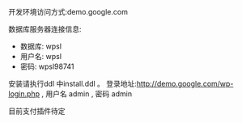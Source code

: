 
 开发环境访问方式:demo.google.com

 数据库服务器连接信息:
   - 数据库: wpsl
   - 用户名: wpsl
   - 密码: wpsl98741

 安装请执行ddl 中install.ddl 。
 登录地址:http://demo.google.com/wp-login.php , 用户名 admin , 密码 admin

 目前支付插件待定

